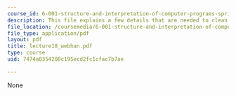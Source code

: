 ```yaml
---
course_id: 6-001-structure-and-interpretation-of-computer-programs-spring-2005
description: This file explains a few details that are needed to clean up of implementation.
file_location: /coursemedia/6-001-structure-and-interpretation-of-computer-programs-spring-2005/7474a0354208c195ecd2fc1cfac7b7ae_lecture18_webhan.pdf
file_type: application/pdf
layout: pdf
title: lecture18_webhan.pdf
type: course
uid: 7474a0354208c195ecd2fc1cfac7b7ae

---
```

None